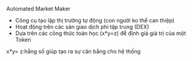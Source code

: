 Automated Market Maker
* Công cụ tạo lập thị trường tự động (con người ko thể can thiệp)
* Hoạt động trên các sàn giao dịch phi tập trung (DEX)
* Dựa trên các công thức toán học (x*y=z) để định giá giá trị của một Token

x*y= z:hằng số
giúp tạo ra sự cân bằng cho hệ thống